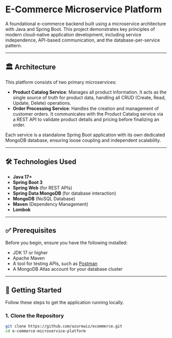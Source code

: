 # E-Commerce Microservice Platform

A foundational e-commerce backend built using a microservice architecture with Java and Spring Boot. This project demonstrates key principles of modern cloud-native application development, including service independence, API-based communication, and the database-per-service pattern.



---

## 🏛️ Architecture

This platform consists of two primary microservices:

* **Product Catalog Service**: Manages all product information. It acts as the single source of truth for product data, handling all CRUD (Create, Read, Update, Delete) operations.
* **Order Processing Service**: Handles the creation and management of customer orders. It communicates with the Product Catalog service via a REST API to validate product details and pricing before finalizing an order.

Each service is a standalone Spring Boot application with its own dedicated MongoDB database, ensuring loose coupling and independent scalability.

---

## 🛠️ Technologies Used

* **Java 17+**
* **Spring Boot 3**
* **Spring Web** (for REST APIs)
* **Spring Data MongoDB** (for database interaction)
* **MongoDB** (NoSQL Database)
* **Maven** (Dependency Management)
* **Lombok**

---

## ✅ Prerequisites

Before you begin, ensure you have the following installed:
* JDK 17 or higher
* Apache Maven
* A tool for testing APIs, such as [Postman](https://www.postman.com/)
* A MongoDB Atlas account for your database cluster

---

## 🚀 Getting Started

Follow these steps to get the application running locally.

### 1. Clone the Repository
```bash
git clone https://github.com/azurewiz/ecommerce.git
cd e-commerce-microservice-platform